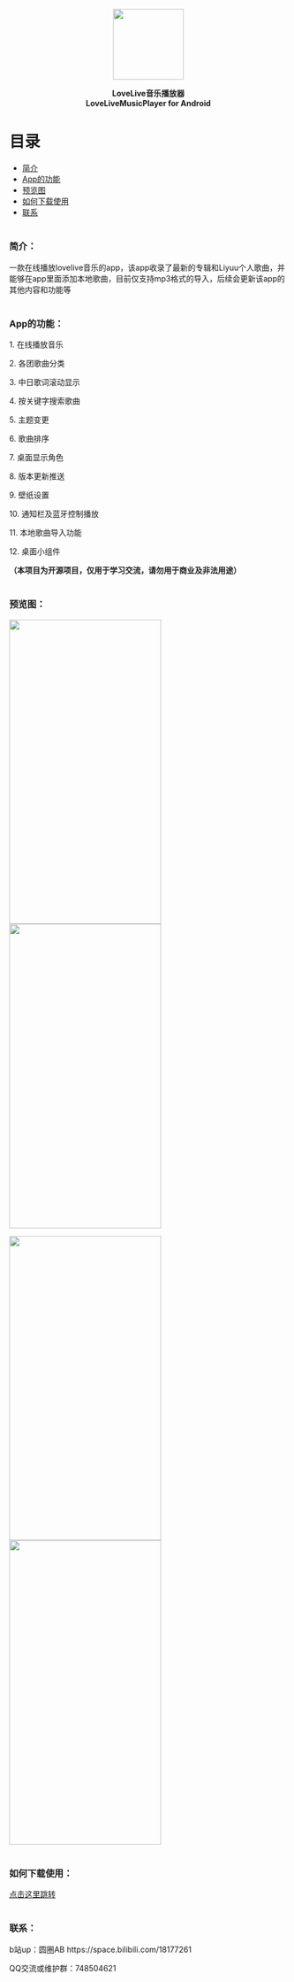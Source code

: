 

<p align="center">
  <img width="128" height="128" src="https://user-images.githubusercontent.com/12729772/200043600-d5977a01-36dd-462e-a0a9-85cf561b1009.png">
</p>

<div align="center"><b>LoveLive音乐播放器 </b></div>
<div align="center"><b>LoveLiveMusicPlayer for Android</b></div>


# 目录

 * [简介](#简介)
 * [App的功能](#App的功能)
 * [预览图](#预览图)
 * [如何下载使用](#如何下载使用)
 * [联系](#联系)
#
### 简介：
<p align="start">一款在线播放lovelive音乐的app，该app收录了最新的专辑和Liyuu个人歌曲，并能够在app里面添加本地歌曲，目前仅支持mp3格式的导入，后续会更新该app的其他内容和功能等</p>

#
### App的功能：
<p align="start">1. 在线播放音乐</p>
<p align="start">2. 各团歌曲分类</p>
<p align="start">3. 中日歌词滚动显示</p>
<p align="start">4. 按关键字搜索歌曲</p>
<p align="start">5. 主题变更</p>
<p align="start">6. 歌曲排序</p>
<p align="start">7. 桌面显示角色</p>
<p align="start">8. 版本更新推送</p>
<p align="start">9. 壁纸设置</p>
<p align="start">10. 通知栏及蓝牙控制播放</p>
<p align="start">11. 本地歌曲导入功能</p>
<p align="start">12. 桌面小组件</p>

**（本项目为开源项目，仅用于学习交流，请勿用于商业及非法用途）**

#
### 预览图：
<p align="start">
  <img width="275" height="550" src="https://user-images.githubusercontent.com/12729772/222320305-cdf174f9-857c-484d-8831-ac7a0cce98b6.png">
  <img width="275" height="550" src="https://user-images.githubusercontent.com/12729772/216499174-680550fd-1f4a-4f88-ab66-1441776a9c16.png">
</p>

<p align="start">
  <img width="275" height="550" src="https://user-images.githubusercontent.com/12729772/216499250-78d6e09b-a78a-4e74-9d83-f058f9a2cb92.png">
  <img width="275" height="550" src="https://user-images.githubusercontent.com/12729772/221791498-9abff23f-24ac-45af-adf0-caacb7bb11c3.png">
</p>



#
### 如何下载使用：
[点击这里跳转](https://github.com/Banlap/LoveLiveMusicApp/releases)

#
### 联系：
<p align="start">b站up：圆圈AB https://space.bilibili.com/18177261</p>
<p align="start">QQ交流或维护群：748504621</p>

